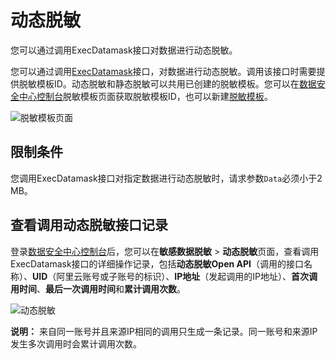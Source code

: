 # 动态脱敏

您可以通过调用ExecDatamask接口对数据进行动态脱敏。

您可以通过调用[ExecDatamask]()接口，对数据进行动态脱敏。调用该接口时需要提供脱敏模板ID。动态脱敏和静态脱敏可以共用已创建的脱敏模板。您可以在[数据安全中心控制台](https://yundun.console.aliyun.com/?p=sddp#/overview)脱敏模板页面获取脱敏模板ID，也可以新建[脱敏模板](/intl.zh-CN/用户指南/数据脱敏/脱敏模板.md)。

![脱敏模板页面](https://static-aliyun-doc.oss-accelerate.aliyuncs.com/assets/img/zh-CN/4665858951/p130805.png)

## 限制条件

您调用ExecDatamask接口对指定数据进行动态脱敏时，请求参数`Data`必须小于2 MB。

## 查看调用动态脱敏接口记录

登录[数据安全中心控制台](https://yundun.console.aliyun.com/?p=sddp#/overview)后，您可以在**敏感数据脱敏** \> **动态脱敏**页面，查看调用ExecDatamask接口的详细操作记录，包括**动态脱敏Open API**（调用的接口名称）、**UID**（阿里云账号或子账号的标识）、**IP地址**（发起调用的IP地址）、**首次调用时间**、**最后一次调用时间**和**累计调用次数**。

![动态脱敏](https://static-aliyun-doc.oss-accelerate.aliyuncs.com/assets/img/zh-CN/5154965061/p183662.png)

**说明：** 来自同一账号并且来源IP相同的调用只生成一条记录。同一账号和来源IP发生多次调用时会累计调用次数。

